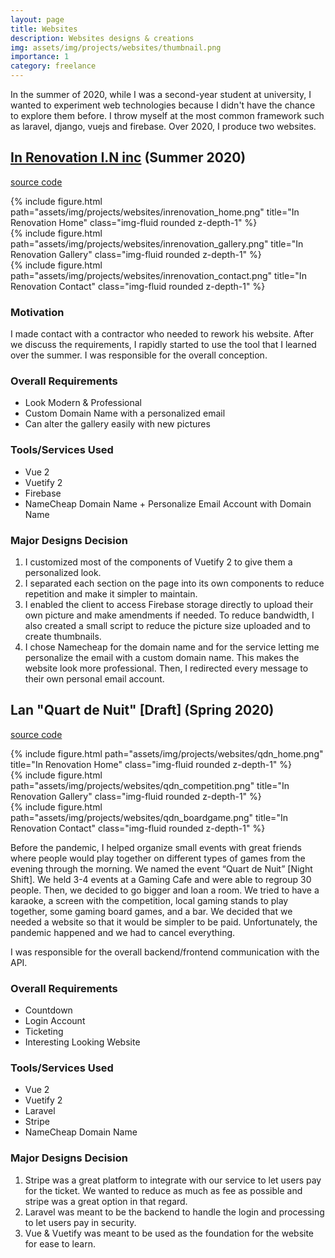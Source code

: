 ```yaml
---
layout: page
title: Websites
description: Websites designs & creations
img: assets/img/projects/websites/thumbnail.png
importance: 1
category: freelance
---
```


In the summer of 2020, while I was a second-year student at university, I wanted to experiment web technologies because I didn't have the chance to explore them before. I throw myself at the most common framework such as laravel, django, vuejs and firebase. Over 2020, I produce two websites.

## [In Renovation I.N inc](https://inrenovation.com/) (Summer 2020)

[source code](https://github.com/bolducke/website_inrenovationinc)

<div class="row">
    <div class="col-sm mt-3 mt-md-0">
        {% include figure.html path="assets/img/projects/websites/inrenovation_home.png" title="In Renovation Home" class="img-fluid rounded z-depth-1" %}
    </div>
    <div class="col-sm mt-3 mt-md-0">
        {% include figure.html path="assets/img/projects/websites/inrenovation_gallery.png" title="In Renovation Gallery" class="img-fluid rounded z-depth-1" %}
    </div>
    <div class="col-sm mt-3 mt-md-0">
        {% include figure.html path="assets/img/projects/websites/inrenovation_contact.png" title="In Renovation Contact" class="img-fluid rounded z-depth-1" %}
    </div>
</div>

### Motivation

I made contact with a contractor who needed to rework his website. After we discuss the requirements, I rapidly started to use the tool that I learned over the summer. I was responsible for the overall conception.

### Overall Requirements
* Look Modern & Professional
* Custom Domain Name with a personalized email 
* Can alter the gallery easily with new pictures

### Tools/Services Used
* Vue 2
* Vuetify 2
* Firebase
* NameCheap Domain Name + Personalize Email Account with Domain Name

### Major Designs Decision

1. I customized most of the components of Vuetify 2 to give them a personalized look.
2. I separated each section on the page into its own components to reduce repetition and make it simpler to maintain.
3. I enabled the client to access Firebase storage directly to upload their own picture and make amendments if needed. To reduce bandwidth, I also created a small script to reduce the picture size uploaded and to create thumbnails.
4. I chose Namecheap for the domain name and for the service letting me personalize the email with a custom domain name. This makes the website look more professional. Then, I redirected every message to their own personal email account.

## Lan "Quart de Nuit" [Draft] (Spring 2020)

[source code](https://github.com/lan-pascal)

<div class="row">
    <div class="col-sm mt-3 mt-md-0">
        {% include figure.html path="assets/img/projects/websites/qdn_home.png" title="In Renovation Home" class="img-fluid rounded z-depth-1" %}
    </div>
    <div class="col-sm mt-3 mt-md-0">
        {% include figure.html path="assets/img/projects/websites/qdn_competition.png" title="In Renovation Gallery" class="img-fluid rounded z-depth-1" %}
    </div>
    <div class="col-sm mt-3 mt-md-0">
        {% include figure.html path="assets/img/projects/websites/qdn_boardgame.png" title="In Renovation Contact" class="img-fluid rounded z-depth-1" %}
    </div>
</div>

Before the pandemic, I helped organize small events with great friends where people would play together on different types of games from the evening through the morning. We named the event “Quart de Nuit” [Night Shift]. We held 3-4 events at a Gaming Cafe and were able to regroup 30 people. Then, we decided to go bigger and loan a room. We tried to have a karaoke, a screen with the competition, local gaming stands to play together, some gaming board games, and a bar. We decided that we needed a website so that it would be simpler to be paid. Unfortunately, the pandemic happened and we had to cancel everything.

I was responsible for the overall backend/frontend communication with the API.

### Overall Requirements
* Countdown
* Login Account
* Ticketing
* Interesting Looking Website

### Tools/Services Used
* Vue 2
* Vuetify 2
* Laravel
* Stripe
* NameCheap Domain Name

### Major Designs Decision

1. Stripe was a great platform to integrate with our service to let users pay for the ticket. We wanted to reduce as much as fee as possible and stripe was a great option in that regard.
2. Laravel was meant to be the backend to handle the login and processing to let users pay in security.
3. Vue & Vuetify was meant to be used as the foundation for the website for ease to learn.